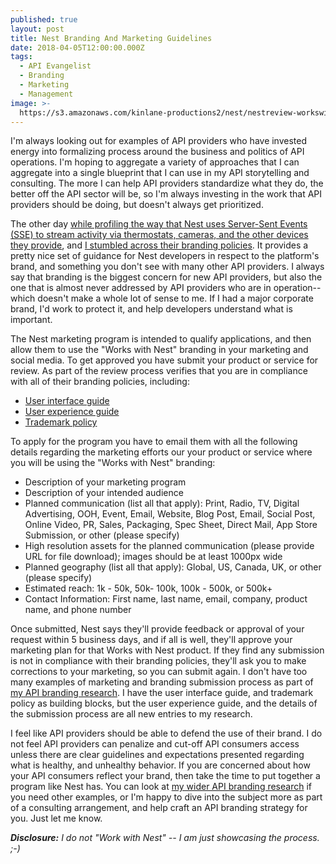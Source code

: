 ```yaml
---
published: true
layout: post
title: Nest Branding And Marketing Guidelines
date: 2018-04-05T12:00:00.000Z
tags:
  - API Evangelist
  - Branding
  - Marketing
  - Management
image: >-
  https://s3.amazonaws.com/kinlane-productions2/nest/nestreview-workswithnest.png
---
```

<p></p>I'm always looking out for examples of API providers who have invested energy into formalizing process around the business and politics of API operations. I'm hoping to aggregate a variety of approaches that I can aggregate into a single blueprint that I can use in my API storytelling and consulting. The more I can help API providers standardize what they do, the better off the API sector will be, so I'm always investing in the work that API providers should be doing, but doesn't always get prioritized.

The other day [while profiling the way that Nest uses Server-Sent Events (SSE) to stream activity via thermostats, cameras, and the other devices they provide](https://streamdata.io/blog/streaming-nest-api/), and [I stumbled across their branding policies](https://developers.nest.com/documentation/cloud/marketing-guide). It provides a pretty nice set of guidance for Nest developers in respect to the platform's brand, and something you don't see with many other API providers. I always say that branding is the biggest concern for new API providers, but also the one that is almost never addressed by API providers who are in operation--which doesn't make a whole lot of sense to me. If I had a major corporate brand, I'd work to protect it, and help developers understand what is important.

The Nest marketing program is intended to qualify applications, and then allow them to use the "Works with Nest" branding in your marketing and social media. To get approved you have submit your product or service for review. As part of the review process verifies that you are in compliance with all of their branding policies, including:

- [User interface guide](https://developers.nest.com/documentation/cloud/ui-guide)
- [User experience guide](https://developers.nest.com/documentation/cloud/ux-guide)
- [Trademark policy](https://developers.nest.com/documentation/cloud/brandguide-tm)

To apply for the program you have to email them with all the following details regarding the marketing efforts our your product or service where you will be using the "Works with Nest" branding:

- Description of your marketing program
- Description of your intended audience
- Planned communication (list all that apply): Print, Radio, TV, Digital Advertising, OOH, Event, Email, Website, Blog Post, Email, Social Post, Online Video, PR, Sales, Packaging, Spec Sheet, Direct Mail, App Store Submission, or other (please specify)
- High resolution assets for the planned communication (please provide URL for file download); images should be at least 1000px wide
- Planned geography (list all that apply): Global, US, Canada, UK, or other (please specify)
- Estimated reach: 1k - 50k, 50k- 100k, 100k - 500k, or 500k+
- Contact Information: First name, last name, email, company, product name, and phone number

Once submitted, Nest says they'll provide feedback or approval of your request within 5 business days, and if all is well, they'll approve your marketing plan for that Works with Nest product. If they find any submission is not in compliance with their branding policies, they'll ask you to make corrections to your marketing, so you can submit again. I don't have too many examples of marketing and branding submission process as part of [my API branding research](http://branding.apievangelist.com/). I have the user interface guide, and trademark policy as building blocks, but the user experience guide, and the details of the submission process are all new entries to my research.

I feel like API providers should be able to defend the use of their brand. I do not feel API providers can penalize and cut-off API consumers access unless there are clear guidelines and expectations presented regarding what is healthy, and unhealthy behavior. If you are concerned about how your API consumers reflect your brand, then take the time to put together a program like Nest has. You can look at [my wider API branding research](http://branding.apievangelist.com/) if you need other examples, or I'm happy to dive into the subject more as part of a consulting arrangement, and help craft an API branding strategy for you. Just let me know.

_**Disclosure:** I do not "Work with Nest" -- I am just showcasing the process. ;-)_
